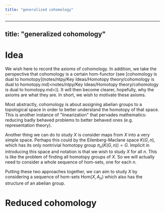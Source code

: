 ```yaml
---
title: "generalized cohomology"
---
```


---
title: "generalized cohomology"
---

# Idea
We wish here to record the axioms of cohomology. In addition, we take the perspective that cohomology is a certain hom-functor (see [cohomology is dual to homotopy](notes/ntpy/Key Ideas/Homotopy theory/cohomology is dual to homotopy.md)<notes/ntpy/Key Ideas/Homotopy theory/cohomology is dual to homotopy.md>)). It will then become clearer, hopefully, why the axioms are what they are. In short, we wish to motivate these axioms.

Most abstractly, cohomology is about assigning abelian groups to a topological space in order to better understand the homotopy of that space. This is another instance of "linearization" that pervades mathematics: reducing badly behaved problems to better behaved ones (e.g. representation theory). 

Another thing we can do to study $X$ is consider maps from $X$ into a very simple space. Perhaps this could by the Eilenberg-Maclane space $K(G,n)$, which has its only nontrivial homotopy group $\pi_n(K(G,n))=G$. Implicit in introducing this space and notation is that we wish to study $X$ for all $n$. This is like the problem of finding all homotopy groups of $X$. So we will actually need to consider a whole sequence of hom-sets, one for each $n$.

Putting these two approaches together, we can aim to study $X$ by considering a sequence of hom-sets $\text{Hom}(X,A_n)$ which also has the structure of an abelian group. 
# Reduced cohomology
